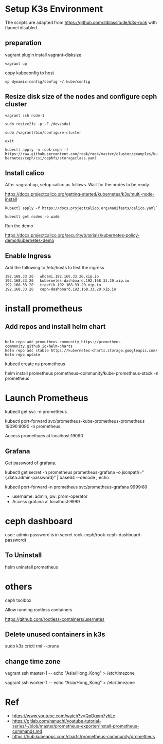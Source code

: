 # Setup K3s Environment

The scripts are adapted from https://github.com/stblassitude/k3s-rook with flannel  disabled.


## preparation

vagrant plugin install vagrant-disksize

```
vagrant up 
```

copy kubeconfig to host

```
cp dynamic-config/config ~/.kube/config
```

## Resize disk size of the nodes and configure ceph cluster



```
vagrant ssh node-1

sudo resize2fs -p -F /dev/sda1

sudo /vagrant/bin/configure-cluster

exit
```

`kubectl apply -n rook-ceph -f https://raw.githubusercontent.com/rook/rook/master/cluster/examples/kubernetes/ceph/csi/cephfs/storageclass.yaml`


## Install calico 

After vagrant up, setup calico as follows. Wait for the nodes to be ready.

https://docs.projectcalico.org/getting-started/kubernetes/k3s/multi-node-install

```
kubectl apply -f https://docs.projectcalico.org/manifests/calico.yaml`

kubectl get nodes -o wide
```


Run the demo

https://docs.projectcalico.org/security/tutorials/kubernetes-policy-demo/kubernetes-demo


## Enable Ingress

Add the following to /etc/hosts to test the ingress

```
192.168.33.20   whoami.192.168.33.20.xip.io
192.168.33.20   kubernetes-dashboard.192.168.33.20.xip.io
192.168.33.20   traefik.192.168.33.20.xip.io
192.168.33.20   ceph-dashboard.192.168.33.20.xip.io
```

# install prometheus

## Add repos and install helm chart
```

helm repo add prometheus-community https://prometheus-community.github.io/helm-charts
helm repo add stable https://kubernetes-charts.storage.googleapis.com/
helm repo update

```

kubectl create ns prometheus

helm install prometheus prometheus-community/kube-prometheus-stack -n prometheus


# Launch Prometheus

kubectl get svc -n prometheus

kubectl port-forward svc/prometheus-kube-prometheus-prometheus 19090:9090 -n prometheus

Access promethues at localhost:19090

## Grafana

Get password of grafana.

 kubectl get secret -n prometheus prometheus-grafana -o jsonpath="{.data.admin-password}" | base64 --decode ; echo

kubectl port-forward  -n prometheus  svc/prometheus-grafana 9999:80 


- username: admin, pw: prom-operator
- Access grafana at localhost:9999

# ceph dashboard

user: admin
password is in secret rook-ceph/rook-ceph-dashboard-password)


## To Uninstall

helm uninstall prometheus

# others
ceph toolbox

Allow running rootless containers

https://github.com/rootless-containers/usernetes


## Delete unused containers in k3s

sudo k3s crictl rmi --prune


## change time zone

vagrant ssh master-1 --  echo "Asia/Hong_Kong" > /etc/timezone

vagrant ssh worker-1 --  echo "Asia/Hong_Kong" > /etc/timezone


# Ref

- https://www.youtube.com/watch?v=QoDqxm7ybLc
- https://gitlab.com/nanuchi/youtube-tutorial-series/-/blob/master/prometheus-exporter/install-prometheus-commands.md
- https://hub.kubeapps.com/charts/prometheus-community/prometheus
